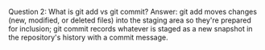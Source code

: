 Question 2: What is git add vs git commit?
Answer: git add moves changes (new, modified, or deleted files) into the staging area so they're prepared for inclusion; git commit records whatever is staged as a new snapshot in the repository's history with a commit message.